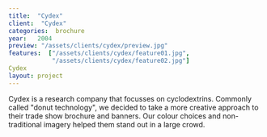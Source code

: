 ```yaml
---
title:  "Cydex"
client:  "Cydex"
categories:  brochure
year:   2004
preview: "/assets/clients/cydex/preview.jpg"
features:  ["/assets/clients/cydex/feature01.jpg",
            "/assets/clients/cydex/feature02.jpg"]
Cydex             
layout: project
---
```

Cydex is a research company that focusses on cyclodextrins. Commonly called "donut technology", we decided to take a more creative approach to their trade show brochure and banners. Our colour choices and non-traditional imagery helped them stand out in a large crowd.
